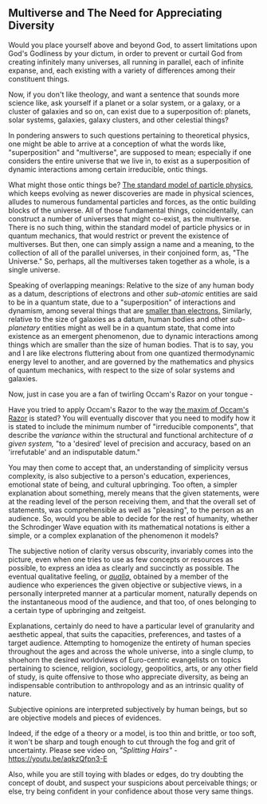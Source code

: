 ## Multiverse and The Need for Appreciating Diversity

Would you place yourself above and beyond God, to assert limitations upon God's Godliness by your dictum, in order to prevent or curtail God from creating infinitely many universes, all running in parallel, each of infinite expanse, and, each existing with a variety of differences among their constituent things. 

Now, if you don't like theology, and want a sentence that sounds more science like, ask yourself if a planet or a solar system, or a galaxy, or a cluster of galaxies and so on, can exist due to a superposition of: planets, solar systems, galaxies, galaxy clusters, and other celestial things? 

In pondering answers to such questions pertaining to theoretical physics, one might be able to arrive at a conception of what the words like, "superposition" and "multiverse", are supposed to mean; especially if one considers the entire universe that we live in, to exist as a superposition of dynamic interactions among certain irreducible, ontic things. 

What might those ontic things be? [The standard model of particle physics,](https://en.wikipedia.org/wiki/Standard_Model) which keeps evolving as newer discoveries are made in physical sciences, alludes to numerous fundamental particles and forces, as the ontic building blocks of the universe. All of those fundamental things, coincidentally, can construct a number of universes that might co-exist, as the multiverse. There is no such thing, within the standard model of particle physics or in quantum mechanics, that would restrict or prevent the existence of multiverses. But then, one can simply assign a name and a meaning, to the collection of all of the parallel universes, in their conjoined form, as, "The Universe." So, perhaps, all the multiverses taken together as a whole, is a single universe. 

Speaking of overlapping meanings: Relative to the size of any human body as a datum, descriptions of electrons and other *sub-atomic* entities are said to be in a quantum state, due to a "superposition" of interactions and dynamism, among several things that are [smaller than electrons.](https://phys.org/news/2015-05-electron.html) Similarly, relative to the size of galaxies as a datum, human bodies and other *sub-planetary* entities might as well be in a quantum state, that come into existence as an emergent phenomenon, due to dynamic interactions among things which are smaller than the size of human bodies. That is to say, you and I are like electrons fluttering about from one quantized thermodynamic energy level to another, and are governed by the mathematics and physics of quantum mechanics, with respect to the size of solar systems and galaxies. 

Now, just in case you are a fan of twirling Occam's Razor on your tongue - 

Have you tried to apply Occam's Razor to the way [the maxim of Occam's Razor](https://en.wikipedia.org/wiki/Occam%27s_razor) is stated? You will eventually discover that you need to modify how it is stated to include the minimum number of "irreducible components", that describe the *variance* within the structural and functional architecture of *a given system,* "to a 'desired' level of precision and accuracy, based on an 'irrefutable' and an indisputable datum." 

You may then come to accept that, an understanding of simplicity versus complexity, is also subjective to a person's education, experiences, emotional state of being, and cultural upbringing. Too often, a simpler explanation about something, merely means that the given statements, were at the reading level of the person receiving them, and that the overall set of statements, was comprehensible as well as "pleasing", to the person as an audience. So, would you be able to decide for the rest of humanity, whether the Schrodinger Wave equation with its mathematical notations is either a simple, or a complex explanation of the phenomenon it models?  

The subjective notion of clarity versus obscurity, invariably comes into the picture, even when one tries to use as few concepts or resources as possible, to express an idea as clearly and succinctly as possible. The eventual qualitative feeling, or *[qualia,](https://en.wikipedia.org/wiki/Qualia)* obtained by a member of the audience who experiences the given objective or subjective views, in a personally interpreted manner at a particular moment, naturally depends on the instantaneous mood of the audience, and that too, of ones belonging to a certain type of upbringing and zeitgeist. 

Explanations, certainly do need to have a particular level of granularity and aesthetic appeal, that suits the capacities, preferences, and tastes of a target audience. Attempting to homogenize the entirety of human species throughout the ages and across the whole universe, into a single clump, to shoehorn the desired worldviews of Euro-centric evangelists on topics pertaining to science, religion, sociology, geopolitics, arts, or any other field of study, is quite offensive to those who appreciate diversity, as being an indispensable contribution to anthropology and as an intrinsic quality of nature.   

Subjective opinions are interpreted subjectively by human beings, but so are objective models and pieces of evidences. 

Indeed, if the edge of a theory or a model, is too thin and brittle, or too soft, it won't be sharp and tough enough to cut through the fog and grit of uncertainty. Please see video on, *"Splitting Hairs"* - https://youtu.be/aqkzQfpn3-E 

Also, while you are still toying with blades or edges, do try doubting the concept of doubt, and suspect your suspicions about perceivable things; or else, try being confident in your confidence about those very same things. 